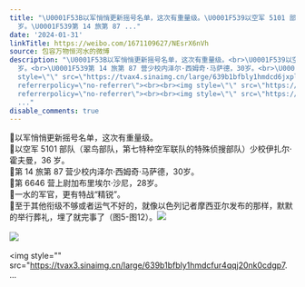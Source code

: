 ```yaml
---
title: "\U0001F53B以军悄悄更新摇号名单，这次有重量级。\U0001F539以空军 5101 部队（翠鸟部队，第七特种空军联队的特殊侦搜部队）少校伊扎尔·霍夫曼，36
  岁。\U0001F539第 14 旅第 87 ..."
date: '2024-01-31'
linkTitle: https://weibo.com/1671109627/NEsrX6nVh
source: 包容万物恒河水的微博
description: "\U0001F53B以军悄悄更新摇号名单，这次有重量级。<br>\U0001F539以空军 5101 部队（翠鸟部队，第七特种空军联队的特殊侦搜部队）少校伊扎尔·霍夫曼，36
  岁。<br>\U0001F539第 14 旅第 87 营少校内泽尔·西姆奇·马萨德，30岁。<br>\U0001F539第 6646 营上尉加布里埃尔·沙尼，28岁。<br>\U0001F53B一水的军官，更有特战“精锐”。<br>\U0001F53B至于其他衔级不够或者运气不好的，就像以色列记者摩西亚尔发布的那样，默默的举行葬礼，埋了就完事了（图5-图12）。<img
  style=\"\" src=\"https://tvax4.sinaimg.cn/large/639b1bfbly1hmdcd6jxplj20q40kujyq.jpg\"
  referrerpolicy=\"no-referrer\"><br><br><img style=\"\" src=\"https://tvax4.sinaimg.cn/large/639b1bfbly1hmdcf3pxi8j20ov09ntb7.jpg\"
  referrerpolicy=\"no-referrer\"><br><br><img style=\"\" src=\"https://tvax3.sinaimg.cn/large/639b1bfbly1hmdcfur4qqj20nk0cdgp7.
  ..."
disable_comments: true
---
```

🔻以军悄悄更新摇号名单，这次有重量级。<br>🔹以空军 5101 部队（翠鸟部队，第七特种空军联队的特殊侦搜部队）少校伊扎尔·霍夫曼，36 岁。<br>🔹第 14 旅第 87 营少校内泽尔·西姆奇·马萨德，30岁。<br>🔹第 6646 营上尉加布里埃尔·沙尼，28岁。<br>🔻一水的军官，更有特战“精锐”。<br>🔻至于其他衔级不够或者运气不好的，就像以色列记者摩西亚尔发布的那样，默默的举行葬礼，埋了就完事了（图5-图12）。<img style="" src="https://tvax4.sinaimg.cn/large/639b1bfbly1hmdcd6jxplj20q40kujyq.jpg" referrerpolicy="no-referrer"><br><br><img style="" src="https://tvax4.sinaimg.cn/large/639b1bfbly1hmdcf3pxi8j20ov09ntb7.jpg" referrerpolicy="no-referrer"><br><br><img style="" src="https://tvax3.sinaimg.cn/large/639b1bfbly1hmdcfur4qqj20nk0cdgp7. ...